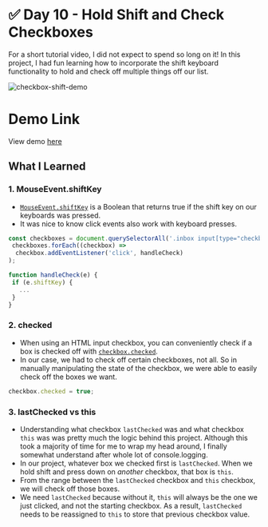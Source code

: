 # ✅ Day 10 - Hold Shift and Check Checkboxes

For a short tutorial video, I did not expect to spend so long on it! In this project, I had fun learning how to incorporate the shift keyboard functionality to hold and check off multiple things off our list. 

![checkbox-shift-demo](https://i.ibb.co/hd7tykd/checklist.png)

# Demo Link
View demo [here](https://sandaiiyahh.github.io/JavaScript30/10-Hold%20Shift%20and%20Check%20Checkboxes/index.html)

## What I Learned

### 1. MouseEvent.shiftKey
 - [`MouseEvent.shiftKey`](https://developer.mozilla.org/en-US/docs/Web/API/MouseEvent/shiftKey) is a Boolean that returns true if the shift key on our keyboards was pressed.
 - It was nice to know click events also work with keyboard presses. 
 
 ```javascript
 const checkboxes = document.querySelectorAll('.inbox input[type="checkbox"]');
  checkboxes.forEach((checkbox) =>
   checkbox.addEventListener('click', handleCheck)
 );
 
 function handleCheck(e) {
  if (e.shiftKey) {
    ...
  }
 }
 
 ```

### 2. checked
 - When using an HTML input checkbox, you can conveniently check if a box is checked off with [`checkbox.checked`](https://www.w3schools.com/jsref/prop_checkbox_checked.asp). 
 - In our case, we had to check off certain checkboxes, not all. So in manually manipulating the state of the checkbox, we were able to easily check off the boxes we want.
 
 ```javascript
 checkbox.checked = true;
 
 ```
 
 ### 3. lastChecked vs this
  - Understanding what checkbox `lastChecked` was and what checkbox `this` was was pretty much the logic behind this project. Although this took a majority of time for me to wrap my head around, I finally somewhat understand after whole lot of console.logging. 
  - In our project, whatever box we checked first is `lastChecked`. When we hold shift and press down on *another* checkbox, that box is `this`. 
  - From the range between the `lastChecked` checkbox and `this` checkbox, we will check off those boxes. 
  - We need `lastChecked` because without it, `this` will always be the one we just clicked, and not the starting checkbox. As a result, `lastChecked` needs to be reassigned to `this` to store that previous checkbox value.
 
 
 
 
 
